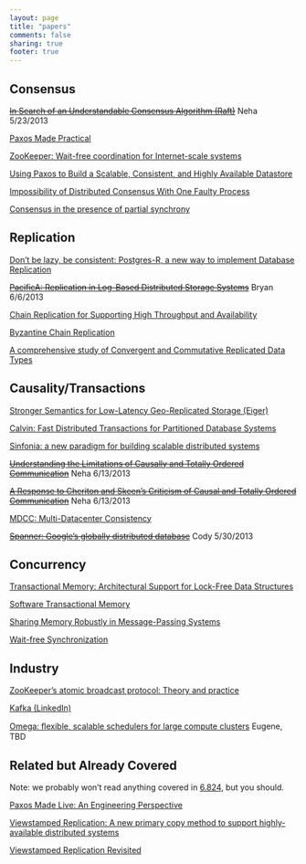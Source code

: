 ```yaml
---
layout: page
title: "papers"
comments: false
sharing: true
footer: true
---
```


Consensus
---------

~~[In Search of an Understandable Consensus Algorithm (Raft)](https://ramcloud.stanford.edu/wiki/download/attachments/11370504/raft.pdf)~~
Neha 5/23/2013

[Paxos Made Practical](http://www.scs.stanford.edu/~dm/home/papers/paxos.pdf)

[ZooKeeper: Wait-free coordination for Internet-scale systems](http://static.usenix.org/event/usenix10/tech/full_papers/Hunt.pdf)

[Using Paxos to Build a Scalable, Consistent, and Highly Available Datastore](http://goo.gl/N5fPj)

[Impossibility of Distributed Consensus With One Faulty Process ](http://macs.citadel.edu/rudolphg/csci604/ImpossibilityofConsensus.pdf)

[Consensus in the presence of partial synchrony](http://doi.acm.org/10.1145/42282.42283)

Replication
-----------

[Don’t be lazy, be consistent:  Postgres-R, a new way to implement Database Replication](http://pdf.aminer.org/000/642/954/don_t_be_lazy_be_consistent_postgres_r_a_new.pdf)

~~[PacificA: Replication in Log-Based Distributed Storage Systems](http://research.microsoft.com/apps/mobile/Publication.aspx?id=66814)~~
Bryan 6/6/2013

[Chain Replication for Supporting High Throughput and Availability](http://db2.usenix.org/events/osdi04/tech/full_papers/renesse/renesse.pdf)

[Byzantine Chain Replication](http://www.cs.cornell.edu/home/rvr/newpapers/opodis2012.pdf)

[A comprehensive study of Convergent and Commutative Replicated Data Types](http://hal.upmc.fr/docs/00/55/55/88/PDF/techreport.pdf)

Causality/Transactions
----------------------

[Stronger Semantics for Low-Latency Geo-Replicated Storage (Eiger)](http://www.cs.cmu.edu/~dga/papers/eiger-nsdi2013.pdf)

[Calvin:  Fast Distributed Transactions for Partitioned Database Systems](http://cs-www.cs.yale.edu/homes/dna/papers/calvin-sigmod12.pdf)

[Sinfonia: a new paradigm for building scalable distributed systems](http://www.cs.princeton.edu/courses/archive/fall08/cos597B/papers/sinfonia.pdf)

~~[Understanding the Limitations of Causally and Totally Ordered Communication](http://cs3.ist.unomaha.edu/~stanw/papers/93-catocs.pdf)~~ Neha 6/13/2013

~~[A Response to Cheriton and Skeen’s Criticism of Causal and Totally Ordered Communication](http://www.csie.fju.edu.tw/~yeh/research/papers/os-reading-list/birman93response-to-cheriton.pdf)~~ Neha 6/13/2013

[MDCC: Multi-Datacenter Consistency](https://amplab.cs.berkeley.edu/wp-content/uploads/2013/03/mdcc-eurosys13.pdf)

~~[Spanner: Google’s globally distributed database](https://www.usenix.org/system/files/conference/osdi12/osdi12-final-16.pdf)~~
Cody 5/30/2013

Concurrency
-----------

[Transactional Memory: Architectural Support for Lock-Free Data Structures](http://dl.acm.org/citation.cfm?id=165164)

[Software Transactional Memory](http://www.springerlink.com/content/f0m4j542v48avwtt)

[Sharing Memory Robustly in Message-Passing Systems](http://dl.acm.org/citation.cfm?id=200869)

[Wait-free Synchronization](http://doi.acm.org/10.1145/114005.102808)

Industry
--------

[ZooKeeper’s atomic broadcast protocol: Theory and practice ](http://www.tcs.hut.fi/Studies/T-79.5001/reports/2012-deSouzaMedeiros.pdf)

[Kafka (LinkedIn)](http://research.microsoft.com/en-us/UM/people/srikanth/netdb11/netdb11papers/netdb11-final12.pdf)

[Omega: ﬂexible, scalable schedulers for large compute clusters](http://eurosys2013.tudos.org/wp-content/uploads/2013/paper/Schwarzkopf.pdf)
Eugene, TBD


Related but Already Covered
---------------------------

Note: we probably won’t read anything covered in [6.824](http://pdos.csail.mit.edu/6.824/schedule.html), but you should.

[Paxos Made Live: An Engineering Perspective](http://ece842.com/S13/readings/chandra2007.pdf)

[Viewstamped Replication:  A new primary copy method to support highly-available distributed systems](http://www.cs.princeton.edu/courses/archive/fall11/cos518/papers/viewstamped.pdf)

[Viewstamped Replication Revisited](http://pmg.csail.mit.edu/papers/vr-revisited.pdf)